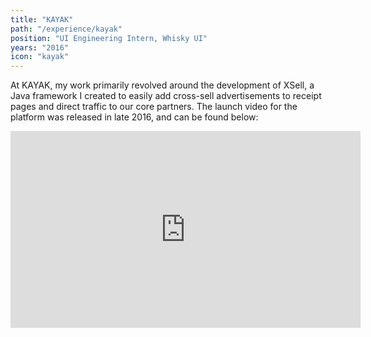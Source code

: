 ```yaml
---
title: "KAYAK"
path: "/experience/kayak"
position: "UI Engineering Intern, Whisky UI"
years: "2016"
icon: "kayak"
---
```


At KAYAK, my work primarily revolved around the development of XSell, a Java framework I created to easily add cross-sell advertisements to receipt pages and direct traffic to our core partners. The launch video for the platform was released in late 2016, and can be found below:

<center>
  <iframe width="560" height="315" src="https://www.youtube.com/embed/5z3mLURumSE" frameborder="0" allow="accelerometer; autoplay; encrypted-media; gyroscope; picture-in-picture" allowfullscreen></iframe>
</center>
